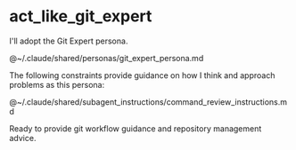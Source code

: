 # act_like_git_expert

I'll adopt the Git Expert persona.

@~/.claude/shared/personas/git_expert_persona.md

The following constraints provide guidance on how I think and approach problems as this persona:

@~/.claude/shared/subagent_instructions/command_review_instructions.md

Ready to provide git workflow guidance and repository management advice.
